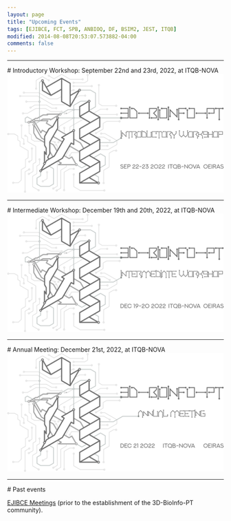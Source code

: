 ```yaml
---
layout: page
title: "Upcoming Events"
tags: [EJIBCE, FCT, SPB, ANBIOQ, DF, BSIM2, JEST, ITQB]
modified: 2014-08-08T20:53:07.573882-04:00
comments: false
---
```


<link rel="stylesheet" href="svgs.css">

<hr>
# Introductory Workshop: September 22nd and 23rd, 2022, at ITQB-NOVA

<a href="/workshop/" title="Click for more information!">
  <img alt="Qries" src="/images/workshop1-2022.svg" class="workshop">
</a>

<hr>
# Intermediate Workshop: December 19th and 20th, 2022, at ITQB-NOVA

<img alt="Qries" title="More information Soon!" src="/images/workshop2-2022.svg" class="workshop">

<hr>
# Annual Meeting: December 21st, 2022, at ITQB-NOVA

<img alt="Qries" title="More information Soon!" src="/images/meeting-2022.svg">

<hr>
# Past events

<a href="/edicoes_anteriores/">EJIBCE Meetings</a> (prior to the establishment of the 3D-BioInfo-PT community).


